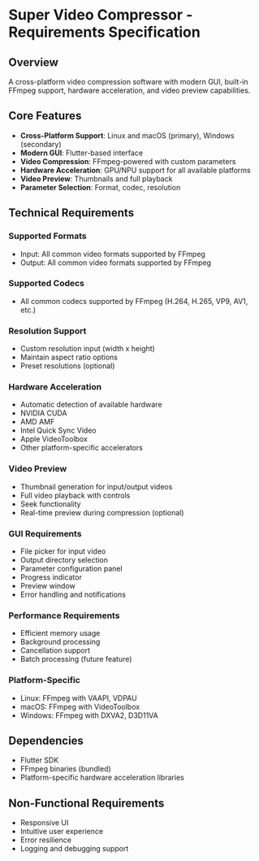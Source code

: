 # Super Video Compressor - Requirements Specification

## Overview
A cross-platform video compression software with modern GUI, built-in FFmpeg support, hardware acceleration, and video preview capabilities.

## Core Features
- **Cross-Platform Support**: Linux and macOS (primary), Windows (secondary)
- **Modern GUI**: Flutter-based interface
- **Video Compression**: FFmpeg-powered with custom parameters
- **Hardware Acceleration**: GPU/NPU support for all available platforms
- **Video Preview**: Thumbnails and full playback
- **Parameter Selection**: Format, codec, resolution

## Technical Requirements

### Supported Formats
- Input: All common video formats supported by FFmpeg
- Output: All common video formats supported by FFmpeg

### Supported Codecs
- All common codecs supported by FFmpeg (H.264, H.265, VP9, AV1, etc.)

### Resolution Support
- Custom resolution input (width x height)
- Maintain aspect ratio options
- Preset resolutions (optional)

### Hardware Acceleration
- Automatic detection of available hardware
- NVIDIA CUDA
- AMD AMF
- Intel Quick Sync Video
- Apple VideoToolbox
- Other platform-specific accelerators

### Video Preview
- Thumbnail generation for input/output videos
- Full video playback with controls
- Seek functionality
- Real-time preview during compression (optional)

### GUI Requirements
- File picker for input video
- Output directory selection
- Parameter configuration panel
- Progress indicator
- Preview window
- Error handling and notifications

### Performance Requirements
- Efficient memory usage
- Background processing
- Cancellation support
- Batch processing (future feature)

### Platform-Specific
- Linux: FFmpeg with VAAPI, VDPAU
- macOS: FFmpeg with VideoToolbox
- Windows: FFmpeg with DXVA2, D3D11VA

## Dependencies
- Flutter SDK
- FFmpeg binaries (bundled)
- Platform-specific hardware acceleration libraries

## Non-Functional Requirements
- Responsive UI
- Intuitive user experience
- Error resilience
- Logging and debugging support